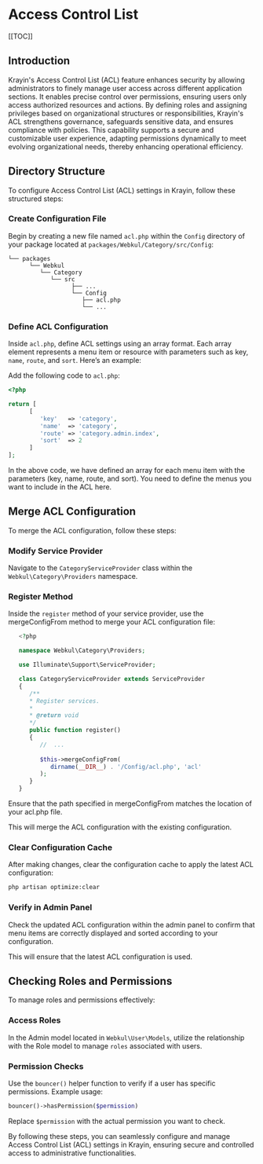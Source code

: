 # Access Control List

[[TOC]]

## Introduction

Krayin's Access Control List (ACL) feature enhances security by allowing administrators to finely manage user access across different application sections. It enables precise control over permissions, ensuring users only access authorized resources and actions. By defining roles and assigning privileges based on organizational structures or responsibilities, Krayin's ACL strengthens governance, safeguards sensitive data, and ensures compliance with policies. This capability supports a secure and customizable user experience, adapting permissions dynamically to meet evolving organizational needs, thereby enhancing operational efficiency.

## Directory Structure

To configure Access Control List (ACL) settings in Krayin, follow these structured steps:

### Create Configuration File

 Begin by creating a new file named `acl.php` within the `Config` directory of your package located at `packages/Webkul/Category/src/Config`:

```
└── packages
      └── Webkul
         └── Category
            └── src
                  ├── ...
                  └── Config
                     ├── acl.php
                     └── ...
```

### Define ACL Configuration

Inside `acl.php`, define ACL settings using an array format. Each array element represents a menu item or resource with parameters such as key, `name`, `route`, and `sort`. Here’s an example:
 
Add the following code to `acl.php`:

```php
<?php

return [
      [
         'key'   => 'category',
         'name'  => 'category',
         'route' => 'category.admin.index',
         'sort'  => 2
      ]
];
```

In the above code, we have defined an array for each menu item with the parameters (key, name, route, and sort). You need to define the menus you want to include in the ACL here.

## Merge ACL Configuration

To merge the ACL configuration, follow these steps:

### Modify Service Provider

Navigate to the `CategoryServiceProvider` class within the `Webkul\Category\Providers` namespace.

### Register Method

Inside the `register` method of your service provider, use the mergeConfigFrom method to merge your ACL configuration file:

```php
   <?php

   namespace Webkul\Category\Providers;

   use Illuminate\Support\ServiceProvider;

   class CategoryServiceProvider extends ServiceProvider
   {
      /**
      * Register services.
      *
      * @return void
      */
      public function register()
      {
         //  ...
         
         $this->mergeConfigFrom(
            dirname(__DIR__) . '/Config/acl.php', 'acl'
         );
      }
   }
   ```

Ensure that the path specified in mergeConfigFrom matches the location of your acl.php file.

This will merge the ACL configuration with the existing configuration.

### Clear Configuration Cache

After making changes, clear the configuration cache to apply the latest ACL configuration:

```sh
php artisan optimize:clear
```

### Verify in Admin Panel

Check the updated ACL configuration within the admin panel to confirm that menu items are correctly displayed and sorted according to your configuration.

This will ensure that the latest ACL configuration is used.

## Checking Roles and Permissions

To manage roles and permissions effectively:

### Access Roles

In the Admin model located in `Webkul\User\Models`, utilize the relationship with the Role model to manage `roles` associated with users.

### Permission Checks

Use the `bouncer()` helper function to verify if a user has specific permissions. Example usage:

```php
bouncer()->hasPermission($permission)
```

Replace `$permission` with the actual permission you want to check.

By following these steps, you can seamlessly configure and manage Access Control List (ACL) settings in Krayin, ensuring secure and controlled access to administrative functionalities.

